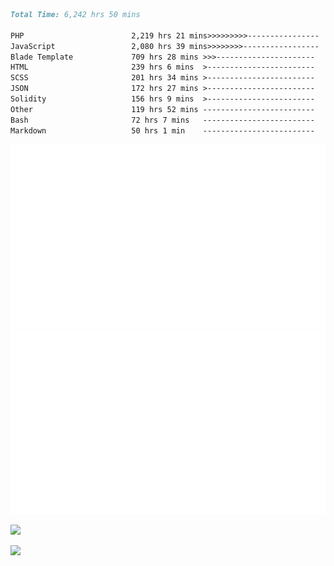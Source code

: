 <!--START_SECTION:waka-->

```markdown
Total Time: 6,242 hrs 50 mins

PHP                        2,219 hrs 21 mins>>>>>>>>>----------------   34.88 %
JavaScript                 2,080 hrs 39 mins>>>>>>>>-----------------   32.70 %
Blade Template             709 hrs 28 mins >>>----------------------   11.15 %
HTML                       239 hrs 6 mins  >------------------------   03.76 %
SCSS                       201 hrs 34 mins >------------------------   03.17 %
JSON                       172 hrs 27 mins >------------------------   02.71 %
Solidity                   156 hrs 9 mins  >------------------------   02.45 %
Other                      119 hrs 52 mins -------------------------   01.88 %
Bash                       72 hrs 7 mins   -------------------------   01.13 %
Markdown                   50 hrs 1 min    -------------------------   00.79 %
```

<!--END_SECTION:waka-->

![](https://raw.githubusercontent.com/DrMaxis/github-stats-transparent/output/generated/overview.svg)
![](https://raw.githubusercontent.com/DrMaxis/github-stats-transparent/output/generated/languages.svg)

![](https://git-readme-stats-drmaxis-projects.vercel.app/api?username=drmaxis&show_icons=true&theme=outrun&count_private=true&show=reviews,discussions_started,discussions_answered,prs_merged,prs_merged_percentage&custom_title=2024%20Github%20Rank)
 
<a href="https://count.getloli.com/"><img src="https://count.getloli.com/get/@:maxis-the-alchemist?theme=rule34"></a>
<!-- https://count.getloli.com/get/@alchemist?theme=rule34 -->
<br>
